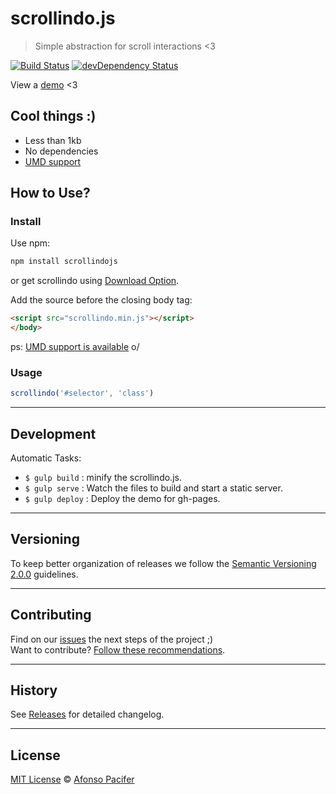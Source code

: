 # scrollindo.js

> Simple abstraction for scroll interactions <3

[![Build Status](https://travis-ci.org/afonsopacifer/scrollindo.js.svg?branch=master)](https://travis-ci.org/afonsopacifer/scrollindo.js)
[![devDependency Status](https://david-dm.org/afonsopacifer/scrollindo.js/dev-status.svg)](https://david-dm.org/afonsopacifer/scrollindo.js?type=dev)

View a [demo](http://afonsopacifer.github.io/scrollindo.js/) <3

## Cool things :)

- Less than 1kb
- No dependencies
- [UMD support](https://github.com/umdjs/umd)

## How to Use?

### Install


Use npm:
```sh
npm install scrollindojs
```


or get scrollindo using [Download Option](https://github.com/afonsopacifer/scrollindo.js/archive/master.zip).

Add the source before the closing body tag:

```html
<script src="scrollindo.min.js"></script>
</body>
```
ps: [UMD support is available](https://github.com/umdjs/umd) o/

### Usage

```js
scrollindo('#selector', 'class')
```


<hr>

## Development

Automatic Tasks:

- `$ gulp build` : minify the scrollindo.js.
- `$ gulp serve` : Watch the files to build and start a static server.
- `$ gulp deploy` : Deploy the demo for gh-pages.

<hr>

## Versioning
To keep better organization of releases we follow the [Semantic Versioning 2.0.0](http://semver.org/) guidelines.

<hr>

## Contributing
Find on our [issues](https://github.com/afonsopacifer/scrollindo.js/issues/) the next steps of the project ;)
<br>
Want to contribute? [Follow these recommendations](https://github.com/afonsopacifer/scrollindo.js/blob/master/CONTRIBUTING.md).

<hr>

## History
See [Releases](https://github.com/afonsopacifer/scrollindo.js/releases) for detailed changelog.

<hr>

## License
[MIT License](https://github.com/afonsopacifer/scrollindo.js/blob/master/LICENSE.md) © [Afonso Pacifer](http://afonsopacifer.github.io/)
